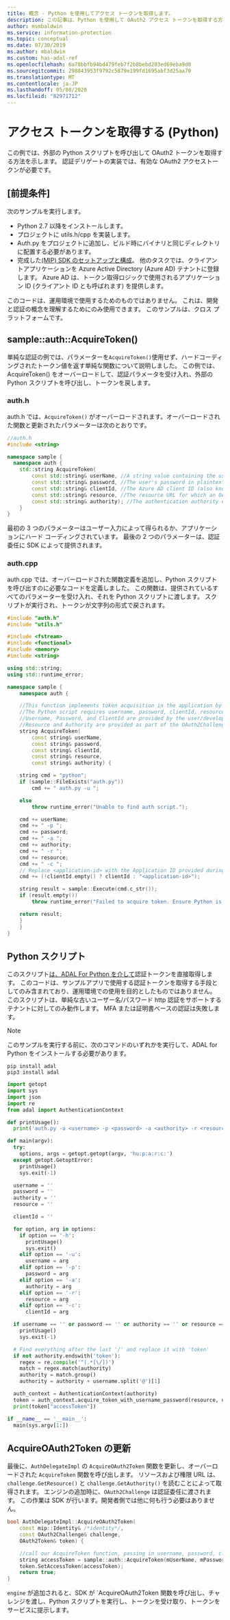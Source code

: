 ```yaml
---
title: 概念 - Python を使用してアクセス トークンを取得します。
description: この記事は、Python を使用して OAuth2 アクセス トークンを取得する方法を理解するのに役立ちます。 これは、認証委任の実装で必要になります。
author: msmbaldwin
ms.service: information-protection
ms.topic: conceptual
ms.date: 07/30/2019
ms.author: mbaldwin
ms.custom: has-adal-ref
ms.openlocfilehash: 6a78bbfb94bd479feb7f2b8bebd203ed69eba9d0
ms.sourcegitcommit: 298843953f9792c5879e199fd1695abf3d25aa70
ms.translationtype: MT
ms.contentlocale: ja-JP
ms.lasthandoff: 05/08/2020
ms.locfileid: "82971712"
---
```

# <a name="acquire-an-access-token-python"></a>アクセス トークンを取得する (Python)

この例では、外部の Python スクリプトを呼び出して OAuth2 トークンを取得する方法を示します。 認証デリゲートの実装では、有効な OAuth2 アクセストークンが必要です。

## <a name="prerequisites"></a>[前提条件]

次のサンプルを実行します。

- Python 2.7 以降をインストールします。
- プロジェクトに utils.h/cpp を実装します。
- Auth.py をプロジェクトに追加し、ビルド時にバイナリと同じディレクトリに配置する必要があります。
- 完成した[(MIP) SDK のセットアップと構成](setup-configure-mip.md)。 他のタスクでは、クライアントアプリケーションを Azure Active Directory (Azure AD) テナントに登録します。 Azure AD は、トークン取得ロジックで使用されるアプリケーション ID (クライアント ID とも呼ばれます) を提供します。

このコードは、運用環境で使用するためのものではありません。 これは、開発と認証の概念を理解するためにのみ使用できます。 このサンプルは、クロス プラットフォームです。

## <a name="sampleauthacquiretoken"></a>sample::auth::AcquireToken()

単純な認証の例では、パラメーターを`AcquireToken()`使用せず、ハードコーディングされたトークン値を返す単純な関数について説明しました。 この例では、AcquireToken() をオーバーロードして、認証パラメータを受け入れ、外部の Python スクリプトを呼び出し、トークンを戻します。

### <a name="authh"></a>auth.h

auth.h では、`AcquireToken()` がオーバーロードされます。オーバーロードされた関数と更新されたパラメーターは次のとおりです。

```cpp
//auth.h
#include <string>

namespace sample {
  namespace auth {
    std::string AcquireToken(
        const std::string& userName, //A string value containing the user's UPN.
        const std::string& password, //The user's password in plaintext
        const std::string& clientId, //The Azure AD client ID (also known as Application ID) of your application.
        const std::string& resource, //The resource URL for which an OAuth2 token is required. Provided by challenge object.
        const std::string& authority); //The authentication authority endpoint. Provided by challenge object.
    }
}
```

最初の 3 つのパラメーターはユーザー入力によって得られるか、アプリケーションにハード コーディングされています。 最後の 2 つのパラメーターは、認証委任に SDK によって提供されます。


### <a name="authcpp"></a>auth.cpp

auth.cpp では、オーバーロードされた関数定義を追加し、Python スクリプトを呼び出すのに必要なコードを定義しました。 この関数は、提供されているすべてのパラメーターを受け入れ、それを Python スクリプトに渡します。 スクリプトが実行され、トークンが文字列の形式で戻されます。

```cpp
#include "auth.h"
#include "utils.h"

#include <fstream>
#include <functional>
#include <memory>
#include <string>

using std::string;
using std::runtime_error;

namespace sample {
    namespace auth {

    //This function implements token acquisition in the application by calling an external Python script.
    //The Python script requires username, password, clientId, resource, and authority.
    //Username, Password, and ClientId are provided by the user/developer
    //Resource and Authority are provided as part of the OAuth2Challenge object that is passed in by the SDK to the AuthDelegate.
    string AcquireToken(
        const string& userName,
        const string& password,
        const string& clientId,
        const string& resource,
        const string& authority) {

    string cmd = "python";
    if (sample::FileExists("auth.py"))
        cmd += " auth.py -u ";

    else
        throw runtime_error("Unable to find auth script.");

    cmd += userName;
    cmd += " -p ";
    cmd += password;
    cmd += " -a ";
    cmd += authority;
    cmd += " -r ";
    cmd += resource;
    cmd += " -c ";
    // Replace <application-id> with the Application ID provided during your Azure AD application registration.
    cmd += (!clientId.empty() ? clientId : "<application-id>");

    string result = sample::Execute(cmd.c_str());
    if (result.empty())
        throw runtime_error("Failed to acquire token. Ensure Python is installed correctly.");

    return result;
    }
    }
}

```

## <a name="python-script"></a>Python スクリプト

このスクリプト[は、ADAL For Python を介して](https://github.com/AzureAD/azure-activedirectory-library-for-python)認証トークンを直接取得します。 このコードは、サンプルアプリで使用する認証トークンを取得する手段としてのみ含まれており、運用環境での使用を目的としたものではありません。 このスクリプトは、単純な古いユーザー名/パスワード http 認証をサポートするテナントに対してのみ動作します。 MFA または証明書ベースの認証は失敗します。

> [!NOTE]
> このサンプルを実行する前に、次のコマンドのいずれかを実行して、ADAL for Python をインストールする必要があります。

```shell
pip install adal
pip3 install adal
```

```python
import getopt
import sys
import json
import re
from adal import AuthenticationContext

def printUsage():
  print('auth.py -u <username> -p <password> -a <authority> -r <resource> -c <clientId>')

def main(argv):
  try:
    options, args = getopt.getopt(argv, 'hu:p:a:r:c:')
  except getopt.GetoptError:
    printUsage()
    sys.exit(-1)

  username = ''
  password = ''
  authority = ''
  resource = ''

  clientId = ''

  for option, arg in options:
    if option == '-h':
      printUsage()
      sys.exit()
    elif option == '-u':
      username = arg
    elif option == '-p':
      password = arg
    elif option == '-a':
      authority = arg
    elif option == '-r':
      resource = arg
    elif option == '-c':
      clientId = arg

  if username == '' or password == '' or authority == '' or resource == '' or clientId == '':
    printUsage()
    sys.exit(-1)

  # Find everything after the last '/' and replace it with 'token'
  if not authority.endswith('token'):
    regex = re.compile('^(.*[\/])')
    match = regex.match(authority)
    authority = match.group()
    authority = authority + username.split('@')[1]

  auth_context = AuthenticationContext(authority)
  token = auth_context.acquire_token_with_username_password(resource, username, password, clientId)
  print(token["accessToken"])

if __name__ == '__main__':
  main(sys.argv[1:])
```

## <a name="update-acquireoauth2token"></a>AcquireOAuth2Token の更新

最後に、`AuthDelegateImpl` の `AcquireOAuth2Token` 関数を更新し、オーバーロードされた `AcquireToken` 関数を呼び出します。 リソースおよび権限 URL は、`challenge.GetResource()` と `challenge.GetAuthority()` を読むことによって取得されます。 エンジンの追加時に、`OAuth2Challenge` は認証委任に渡されます。 この作業は SDK が行います。開発者側では他に何も行う必要はありません。

```cpp
bool AuthDelegateImpl::AcquireOAuth2Token(
    const mip::Identity& /*identity*/,
    const OAuth2Challenge& challenge,
    OAuth2Token& token) {

    //call our AcquireToken function, passing in username, password, clientId, and getting the resource/authority from the OAuth2Challenge object
    string accessToken = sample::auth::AcquireToken(mUserName, mPassword, mClientId, challenge.GetResource(), challenge.GetAuthority());
    token.SetAccessToken(accessToken);
    return true;
}
```

`engine` が追加されると、SDK が `AcquireOAuth2Token 関数を呼び出し、チャレンジを渡し、Python スクリプトを実行し、トークンを受け取り、トークンをサービスに提示します。
